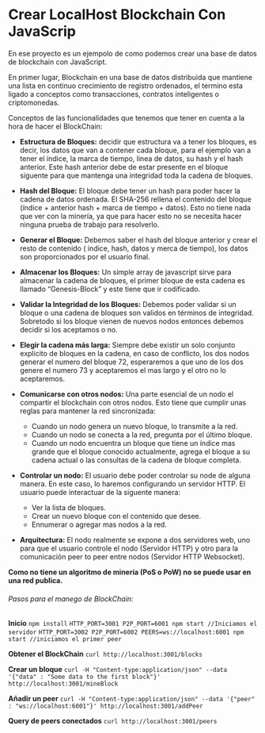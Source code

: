 # Crear LocalHost Blockchain Con JavaScrip 

En ese proyecto es un ejempolo de como podemos crear una base de datos de blockchain con JavaScript.

En primer lugar, Blockchain en una base de datos distribuida que mantiene una lista en continuo crecimiento de registro ordenados, el termino esta ligado a conceptos como transacciones, contratos inteligentes o criptomonedas.

Conceptos de las funcionalidades que tenemos que tener en cuenta a la hora de hacer el BlockChain:

* **Estructura de Bloques:** decidir que estructura va a tener los bloques, es decir, los datos que van a contener cada bloque, para el ejemplo van a tener el índice, la marca de tiempo, linea de datos, su hash y el hash anterior. Este hash anterior debe de estar presente en el bloque siguente para que mantenga una integridad toda la cadena de bloques.

* **Hash del Bloque:** El bloque debe tener un hash para poder hacer la cadena de datos ordenada. El SHA-256 rellena el contenido del bloque (índice + anterior hash + marca de tiempo + datos). Esto no tiene nada que ver con la minería, ya que para hacer esto no se necesita hacer ninguna prueba de trabajo para resolverlo.

* **Generar el Bloque:** Debemos saber el hash del bloque anterior y crear el resto de contenido ( indice, hash, datos y merca de tiempo), los datos son proporcionados por el usuario final.

* **Almacenar los Bloques:** Un simple array de javascript sirve para almacenar la cadena de bloques, el primer bloque de esta cadena es llamado “Genesis-Block” y este tiene que ir codificado. 

* **Validar la Integridad de los Bloques:** Debemos poder validar si un bloque o una cadena de bloques son validos en términos de integridad. Sobretodo si los bloque vienen de nuevos nodos entonces debemos decidir si los aceptamos o no.

* **Elegir la cadena más larga:** Siempre debe existir un solo conjunto explicito de bloques en la cadena, en caso de conflicto, los dos nodos generar el numero del bloque 72, esperaremos a que uno de los dos genere el numero 73 y aceptaremos el mas largo y el otro no lo aceptaremos.

* **Comunicarse con otros nodos:** Una parte esencial de un nodo el compartir el blockchain con otros nodos. Esto tiene que cumplir unas reglas para mantener la red sincronizada:
    * Cuando un nodo genera un nuevo bloque, lo transmite a la red.
    * Cuando un nodo se conecta a la red, pregunta por el último bloque.
    * Cuando un nodo encuentra un bloque que tiene un índice mas grande que el bloque conocido actualmente, agrega el bloque a su cadena actual o las consultas de la cadena de bloque completa.

* **Controlar un nodo:** El usuario debe poder controlar su node de alguna manera. En este caso, lo haremos configurando un servidor HTTP. El usuario puede interactuar de la siguente manera:
    * Ver la lista de bloques.
    * Crear un nuevo bloque con el contenido que desee.
    * Ennumerar o agregar mas nodos a la red.

* **Arquitectura:** El nodo realmente se expone a dos servidores web, uno para que el usuario controle el nodo (Servidor HTTP) y otro para la comunicación peer to peer entre nodos (Servidor HTTP Websocket).

**Como no tiene un algoritmo de minería (PoS o PoW) no se puede usar en una red publica.** 

###### Pasos para el manego de BlockChain:

**Inicio**
`npm install`
`HTTP_PORT=3001 P2P_PORT=6001 npm start //Iniciamos el servidor` 
`HTTP_PORT=3002 P2P_PORT=6002 PEERS=ws://localhost:6001 npm start //iniciamos el primer peer` 

**Obtener el BlockChain**
`curl http://localhost:3001/blocks` 

**Crear un bloque**
`curl -H "Content-type:application/json" --data '{"data" : "Some data to the first block"}' http://localhost:3001/mineBlock` 

**Añadir un peer**
`curl -H "Content-type:application/json" --data '{"peer" : "ws://localhost:6001"}' http://localhost:3001/addPeer` 

**Query de peers conectados**
`curl http://localhost:3001/peers` 

